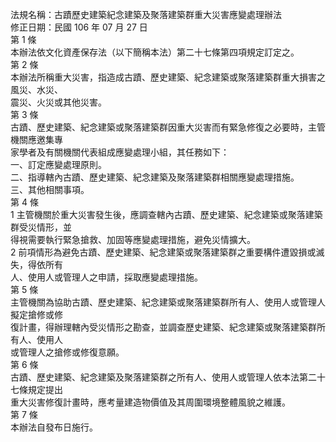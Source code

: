 法規名稱：古蹟歷史建築紀念建築及聚落建築群重大災害應變處理辦法  
修正日期：民國 106 年 07 月 27 日  
第 1 條  
本辦法依文化資產保存法（以下簡稱本法）第二十七條第四項規定訂定之。  
第 2 條  
本辦法所稱重大災害，指造成古蹟、歷史建築、紀念建築或聚落建築群重大損害之風災、水災、  
震災、火災或其他災害。  
第 3 條  
古蹟、歷史建築、紀念建築或聚落建築群因重大災害而有緊急修復之必要時，主管機關應邀集專  
家學者及有關機關代表組成應變處理小組，其任務如下：  
一、訂定應變處理原則。  
二、指導轄內古蹟、歷史建築、紀念建築及聚落建築群相關應變處理措施。  
三、其他相關事項。  
第 4 條  
1 主管機關於重大災害發生後，應調查轄內古蹟、歷史建築、紀念建築或聚落建築群受災情形，並  
得視需要執行緊急搶救、加固等應變處理措施，避免災情擴大。  
2 前項情形為避免古蹟、歷史建築、紀念建築或聚落建築群之重要構件遭毀損或滅失，得依所有  
人、使用人或管理人之申請，採取應變處理措施。  
第 5 條  
主管機關為協助古蹟、歷史建築、紀念建築或聚落建築群所有人、使用人或管理人擬定搶修或修  
復計畫，得辦理轄內受災情形之勘查，並調查歷史建築、紀念建築或聚落建築群所有人、使用人  
或管理人之搶修或修復意願。  
第 6 條  
古蹟、歷史建築、紀念建築及聚落建築群之所有人、使用人或管理人依本法第二十七條規定提出  
重大災害修復計畫時，應考量建造物價值及其周圍環境整體風貌之維護。  
第 7 條  
本辦法自發布日施行。  


